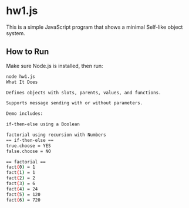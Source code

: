 # hw1.js

This is a simple JavaScript program that shows a minimal Self-like object system.

## How to Run
Make sure Node.js is installed, then run:

```bash
node hw1.js
What It Does

Defines objects with slots, parents, values, and functions.

Supports message sending with or without parameters.

Demo includes:

if-then-else using a Boolean

factorial using recursion with Numbers
== if-then-else ==
true.choose = YES
false.choose = NO

== factorial ==
fact(0) = 1
fact(1) = 1
fact(2) = 2
fact(3) = 6
fact(4) = 24
fact(5) = 120
fact(6) = 720
